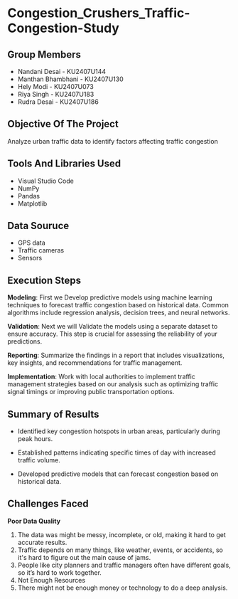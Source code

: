 # Congestion_Crushers_Traffic-Congestion-Study

## Group Members

- Nandani Desai - KU2407U144
- Manthan Bhambhani - KU2407U130
- Hely Modi - KU2407U073
- Riya Singh - KU2407U183
- Rudra Desai - KU2407U186

## Objective Of The Project

Analyze urban traffic data to identify factors affecting traffic congestion

## Tools And Libraries Used

* Visual Studio Code
* NumPy 
* Pandas
* Matplotlib

## Data Souruce

* GPS data
* Traffic cameras
* Sensors

## Execution Steps

**Modeling**: First we  Develop predictive models using machine learning techniques to forecast traffic congestion based on historical data. Common algorithms include regression analysis, decision trees, and neural networks.

**Validation**: Next we will Validate the models using a separate dataset to ensure accuracy. This step is crucial for assessing the reliability of your predictions.

**Reporting**: Summarize the findings in a report that includes visualizations, key insights, and recommendations for traffic management.

**Implementation**: Work with local authorities to implement traffic management strategies based on our  analysis  such as optimizing traffic signal timings or improving public transportation options.


## Summary of Results

* Identified key congestion hotspots in urban areas, particularly during peak hours.
  
* Established patterns indicating specific times of day with increased traffic volume.
  
* Developed predictive models that can forecast congestion based on historical data.

## Challenges Faced

**Poor Data Quality**

1) The data was might be messy, incomplete, or old, making it hard to get accurate results.
2) Traffic depends on many things, like weather, events, or accidents, so it's hard to figure out the main cause of jams.
3) People like city planners and traffic managers often have different goals, so it’s hard to work together.
4) Not Enough Resources
5) There might not be enough money or technology to do a deep analysis.




